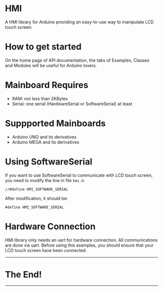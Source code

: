 # HMI

A HMI library for Arduino providing an easy-to-use way to manipulate LCD touch screen. 

# How to get started

On the home page of API documentation, the tabs of Examples, Classes and Modules 
will be useful for Arduino lovers. 


# Mainboard Requires

  - RAM: not less than 2KBytes
  - Serial: one serial (HardwareSerial or SoftwareSerial) at least 

# Suppported Mainboards
  
  - Arduino UNO and its derivatives
  - Arduino MEGA and its derivatives
  
# Using SoftwareSerial

If you want to use SoftwareSerial to communicate with LCD touch screen, you need to modify
the line in file `hmi.h`: 

    //#define HMI_SOFTWARE_SERIAL

After modification, it should be:

    #define HMI_SOFTWARE_SERIAL

# Hardware Connection

HMI library only needs an uart for hardware connection. All communications are done via uart.
Before using this examples, you should ensure that your LCD touch screen have been connected. 
   
-------------------------------------------------------------------------------

# The End!

-------------------------------------------------------------------------------
